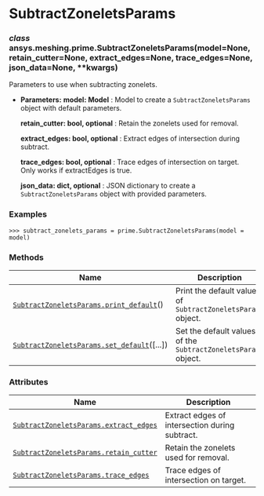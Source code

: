<!-- vale off -->

# SubtractZoneletsParams

<a id="ansys.meshing.prime.SubtractZoneletsParams"></a>

### *class* ansys.meshing.prime.SubtractZoneletsParams(model=None, retain_cutter=None, extract_edges=None, trace_edges=None, json_data=None, \*\*kwargs)

Parameters to use when subtracting zonelets.

* **Parameters:**
  **model: Model**
  : Model to create a `SubtractZoneletsParams` object with default parameters.

  **retain_cutter: bool, optional**
  : Retain the zonelets used for removal.

  **extract_edges: bool, optional**
  : Extract edges of intersection during subtract.

  **trace_edges: bool, optional**
  : Trace edges of intersection on target. Only works if extractEdges is true.

  **json_data: dict, optional**
  : JSON dictionary to create a `SubtractZoneletsParams` object with provided parameters.

### Examples

```pycon
>>> subtract_zonelets_params = prime.SubtractZoneletsParams(model = model)
```

<!-- !! processed by numpydoc !! -->

### Methods

| Name | Description |
|--------------------------------------------------------------------------------------------------------------------------------------------------------------------|----------------------------------------------------------------|
| [`SubtractZoneletsParams.print_default`](ansys.meshing.prime.SubtractZoneletsParams.print_default.md#ansys.meshing.prime.SubtractZoneletsParams.print_default)()   | Print the default values of `SubtractZoneletsParams` object.   |
| [`SubtractZoneletsParams.set_default`](ansys.meshing.prime.SubtractZoneletsParams.set_default.md#ansys.meshing.prime.SubtractZoneletsParams.set_default)([...])    | Set the default values of the `SubtractZoneletsParams` object. |

### Attributes

| Name | Description |
|------------------------------------------------------------------------------------------------------------------------------------------------------------------|--------------------------------------------------|
| [`SubtractZoneletsParams.extract_edges`](ansys.meshing.prime.SubtractZoneletsParams.extract_edges.md#ansys.meshing.prime.SubtractZoneletsParams.extract_edges)   | Extract edges of intersection during subtract.   |
| [`SubtractZoneletsParams.retain_cutter`](ansys.meshing.prime.SubtractZoneletsParams.retain_cutter.md#ansys.meshing.prime.SubtractZoneletsParams.retain_cutter)   | Retain the zonelets used for removal.            |
| [`SubtractZoneletsParams.trace_edges`](ansys.meshing.prime.SubtractZoneletsParams.trace_edges.md#ansys.meshing.prime.SubtractZoneletsParams.trace_edges)         | Trace edges of intersection on target.           |
<!-- vale on -->